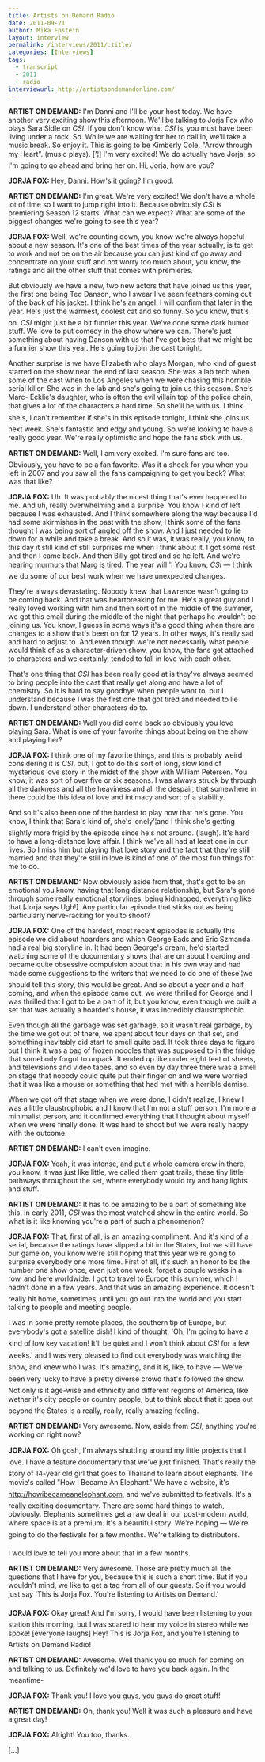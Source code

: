 ```yaml
---
title: Artists on Demand Radio
date: 2011-09-21
author: Mika Epstein
layout: interview
permalink: /interviews/2011/:title/
categories: [Interviews]
tags:
  - transcript
  - 2011
  - radio
interviewurl: http://artistsondemandonline.com/
---
```


**ARTIST ON DEMAND:** I'm Danni and I'll be your host today. We have another very exciting show this afternoon. We'll be talking to Jorja Fox who plays Sara Sidle on *CSI*. If you don't know what *CSI* is, you must have been living under a rock. So. While we are waiting for her to call in, we'll take a music break. So enjoy it. This is going to be Kimberly Cole, "Arrow through my Heart". (music plays). ['¦] I'm very excited! We do actually have Jorja, so I'm going to go ahead and bring her on. Hi, Jorja, how are you? 

**JORJA FOX:** Hey, Danni. How's it going? I'm good.

**ARTIST ON DEMAND:** I'm great. We're very excited! We don't have a whole lot of time so I want to jump right into it. Because obviously *CSI* is premiering Season 12 starts. What can we expect? What are some of the biggest changes we're going to see this year?

**JORJA FOX:** Well, we're counting down, you know we're always hopeful about a new season. It's one of the best times of the year actually, is to get to work and not be on the air because you can just kind of go away and concentrate on your stuff and not worry too much about, you know, the ratings and all the other stuff that comes with premieres. 

But obviously we have a new, two new actors that have joined us this year, the first one being Ted Danson, who I swear I've seen feathers coming out of the back of his jacket. I think he's an angel. I will confirm that later in the year. He's just the warmest, coolest cat and so funny. So you know, that's on. *CSI* might just be a bit funnier this year. We've done some dark humor stuff. We love to put comedy in the show where we can. There's just something about having Danson with us that I've got bets that we might be a funnier show this year. He's going to join the cast tonight. 

Another surprise is we have Elizabeth who plays Morgan, who kind of guest starred on the show near the end of last season. She was a lab tech when some of the cast when to Los Angeles when we were chasing this horrible serial killer. She was in the lab and she's going to join us this season. She's Marc- Ecklie's daughter, who is often the evil villain top of the police chain, that gives a lot of the characters a hard time. So she'll be with us. I think she's, I can't remember if she's in this episode tonight, I think she joins us next week. She's fantastic and edgy and young. So we're looking to have a really good year. We're really optimistic and hope the fans stick with us.

**ARTIST ON DEMAND:** Well, I am very excited. I'm sure fans are too. Obviously, you have to be a fan favorite. Was it a shock for you when you left in 2007 and you saw all the fans campaigning to get you back? What was that like? 

**JORJA FOX:** Uh. It was probably the nicest thing that's ever happened to me. And uh, really overwhelming and a surprise. You know I kind of left because I was exhausted. And I think somewhere along the way because I'd had some skirmishes in the past with the show, I think some of the fans thought I was being sort of angled off the show. And I just needed to lie down for a while and take a break. And so it was, it was really, you know, to this day it still kind of still surprises me when I think about it. I got some rest and then I came back. And then Billy got tired and so he left. And we're hearing murmurs that Marg is tired. The year will '¦ You know, *CSI* &#8212; I think we do some of our best work when we have unexpected changes. 

They're always devastating. Nobody knew that Lawrence wasn't going to be coming back. And that was heartbreaking for me. He's a great guy and I really loved working with him and then sort of in the middle of the summer, we got this email during the middle of the night that perhaps he wouldn't be joining us. You know, I guess in some ways it's a good thing when there are changes to a show that's been on for 12 years. In other ways, it's really sad and hard to adjust to. And even though we're not necessarily what people would think of as a character-driven show, you know, the fans get attached to characters and we certainly, tended to fall in love with each other. 

That's one thing that *CSI* has been really good at is they've always seemed to bring people into the cast that really get along and have a lot of chemistry. So it is hard to say goodbye when people want to, but I understand because I was the first one that got tired and needed to lie down. I understand other characters do to.

**ARTIST ON DEMAND:** Well you did come back so obviously you love playing Sara. What is one of your favorite things about being on the show and playing her?

**JORJA FOX:** I think one of my favorite things, and this is probably weird considering it is *CSI*, but, I got to do this sort of long, slow kind of mysterious love story in the midst of the show with William Petersen. You know, it was sort of over five or six seasons. I was always struck by through all the darkness and all the heaviness and all the despair, that somewhere in there could be this idea of love and intimacy and sort of a stability. 

And so it's also been one of the hardest to play now that he's gone. You know, I think that Sara's kind of, she's lonely'¦and I think she's getting slightly more frigid by the episode since he's not around. (laugh). It's hard to have a long-distance love affair. I think we've all had at least one in our lives. So I miss him but playing that love story and the fact that they're still married and that they're still in love is kind of one of the most fun things for me to do.

**ARTIST ON DEMAND:** Now obviously aside from that, that's got to be an emotional you know, having that long distance relationship, but Sara's gone through some really emotional storylines, being kidnapped, everything like that [Jorja says Ugh!]. Any particular episode that sticks out as being particularly nerve-racking for you to shoot?

**JORJA FOX:** One of the hardest, most recent episodes is actually this episode we did about hoarders and which George Eads and Eric Szmanda had a real big storyline in. It had been George's dream, he'd started watching some of the documentary shows that are on about hoarding and became quite obsessive compulsion about that in his own way and had made some suggestions to the writers that we need to do one of these'¦we should tell this story, this would be great. And so about a year and a half coming, and when the episode came out, we were thrilled for George and I was thrilled that I got to be a part of it, but you know, even though we built a set that was actually a hoarder's house, it was incredibly claustrophobic. 

Even though all the garbage was set garbage, so it wasn't real garbage, by the time we got out of there, we spent about four days on that set, and something inevitably did start to smell quite bad. It took three days to figure out I think it was a bag of frozen noodles that was supposed to in the fridge that somebody forgot to unpack. It ended up like under eight feet of sheets, and televisions and video tapes, and so even by day three there was a smell on stage that nobody could quite put their finger on and we were worried that it was like a mouse or something that had met with a horrible demise. 

When we got off that stage when we were done, I didn't realize, I knew I was a little claustrophobic and I know that I'm not a stuff person, I'm more a minimalist person, and it confirmed everything that I thought about myself when we were finally done. It was hard to shoot but we were really happy with the outcome.

**ARTIST ON DEMAND:** I can't even imagine.

**JORJA FOX:** Yeah, it was intense, and put a whole camera crew in there, you know, it was just like little, we called them goat trails, these tiny little pathways throughout the set, where everybody would try and hang lights and stuff.

**ARTIST ON DEMAND:** It has to be amazing to be a part of something like this. In early 2011, *CSI* was the most watched show in the entire world. So what is it like knowing you're a part of such a phenomenon? 

**JORJA FOX:** That, first of all, is an amazing compliment. And it's kind of a serial, because the ratings have slipped a bit in the States, but we still have our game on, you know we're still hoping that this year we're going to surprise everybody one more time. First of all, it's such an honor to be the number one show once, even just one week, forget a couple weeks in a row, and here worldwide. I got to travel to Europe this summer, which I hadn't done in a few years. And that was an amazing experience. It doesn't really hit home, sometimes, until you go out into the world and you start talking to people and meeting people. 

I was in some pretty remote places, the southern tip of Europe, but everybody's got a satellite dish! I kind of thought, 'Oh, I'm going to have a kind of low key vacation! It'll be quiet and I won't think about *CSI* for a few weeks.' and I was very pleased to find out everybody was watching the show, and knew who I was. It's amazing, and it is, like, to have &#8212; We've been very lucky to have a pretty diverse crowd that's followed the show. Not only is it age-wise and ethnicity and different regions of America, like wether it's city people or country people, but to think about that it goes out beyond the States is a really, really, really amazing feeling.

**ARTIST ON DEMAND:** Very awesome. Now, aside from *CSI*, anything you're working on right now?

**JORJA FOX:** Oh gosh, I'm always shuttling around my little projects that I love. I have a feature documentary that we've just finished. That's really the story of 14-year old girl that goes to Thailand to learn about elephants. The movie's called "How I Became An Elephant.' We have a website, it's http://howibecameanelephant.com, and we've submitted to festivals. It's a really exciting documentary. There are some hard things to watch, obviously. Elephants sometimes get a raw deal in our post-modern world, where space is at a premium. It's a beautiful story. We're hoping &#8212; We're going to do the festivals for a few months. We're talking to distributors.

I would love to tell you more about that in a few months.

**ARTIST ON DEMAND:** Very awesome. Those are pretty much all the questions that I have for you, because this is such a short time. But if you wouldn't mind, we like to get a tag from all of our guests. So if you would just say 'This is Jorja Fox. You're listening to Artists on Demand.'

**JORJA FOX:** Okay great! And I'm sorry, I would have been listening to your station this morning, but I was scared to hear my voice in stereo while we spoke! [everyone laughs] Hey! This is Jorja Fox, and you're listening to Artists on Demand Radio!

**ARTIST ON DEMAND:** Awesome. Well thank you so much for coming on and talking to us. Definitely we'd love to have you back again. In the meantime-

**JORJA FOX:** Thank you! I love you guys, you guys do great stuff!

**ARTIST ON DEMAND:** Oh, thank you! Well it was such a pleasure and have a great day!

**JORJA FOX:** Alright! You too, thanks.

[...]  
